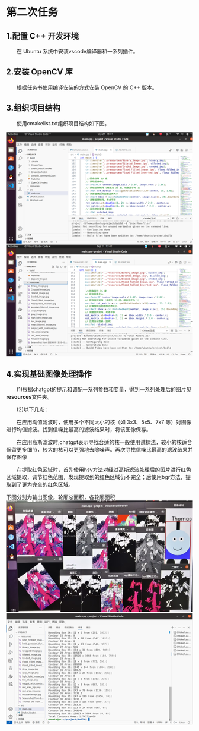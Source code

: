 # 第二次任务
<h2>1.配置 C++ 开发环境</h2>
	<p style="text-indent:2em">在 Ubuntu 系统中安装vscode编译器和一系列插件。
<h2>2.安装 OpenCV 库</h2>
<p style="text-indent:2em">根据任务书使用编译安装的方式安装 OpenCV 的 C++ 版本。</p>
<h2>3.组织项目结构</h2>
<p style="text-indent:2em">使用cmakelist.txt组织项目结构如下图。</p>
<img src= "https://github.com/MAKKAPAKKA-DYC/-/blob/assets/%E7%AC%AC%E4%BA%8C%E5%91%A8%E4%BB%A3%E7%A0%81%E7%BB%93%E6%9E%84.png" width="600" height="300">
	<img src="https://github.com/MAKKAPAKKA-DYC/-/blob/main/assets/%E7%AC%AC%E4%BA%8C%E5%91%A8%E4%BB%A3%E7%A0%81%E7%BB%93%E6%9E%84%E2%80%98%E2%80%99.png" width="600" height="300">

<h2>4.实现基础图像处理操作</h2>
<p style="text-indent:2em">(1)根据chatgpt的提示和调配一系列参数和变量，得到一系列处理后的图片见<strong>resources</strong>文件夹。</p>
<p style="text-indent:2em">(2)以下几点：</p>
<p style="text-indent:2em">在应用均值滤波时，使用多个不同大小的核（如 3x3、5x5、7x7 等）对图像进行均值滤波。找到信噪比最高的滤波结果时，将该图像保存。</p>
<p style="text-indent:2em">在应用高斯滤波时,chatgpt表示寻找合适的核一般使用试探法，较小的核适合保留更多细节，较大的核可以更强地去除噪声。再次寻找信噪比最高的滤波结果并保存图像</p>
<p style="text-indent:2em">在提取红色区域时，首先使用hsv方法对经过高斯滤波处理后的图片进行红色区域提取，调节红色范围，发现提取到的红色区域仍不完全；后使用bgr方法，提取到了更为完全的红色区域。</p>
下图分别为输出图像，轮廓总面积，各轮廓面积
<img src="https://github.com/MAKKAPAKKA-DYC/-/blob/main/assets/%E7%BB%88%E7%AB%AF.jpg" width="600"height=300">
<img src="https://github.com/MAKKAPAKKA-DYC/-/blob/main/assets/%E9%9D%A2%E7%A7%AF1.png" width="600"height="300">
